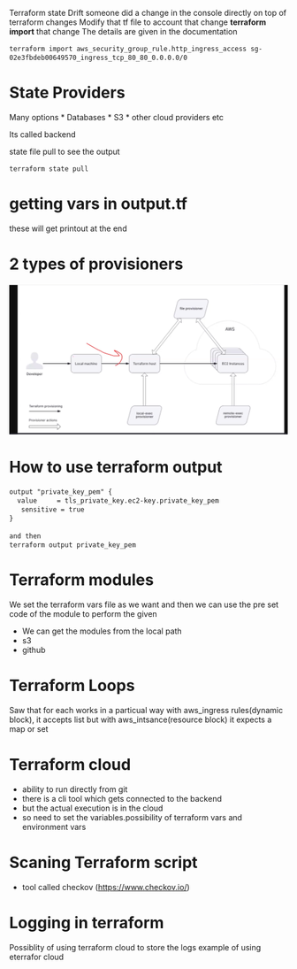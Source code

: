 Terraform state Drift
    someone did a change in the console directly on top of terraform changes
    Modify that tf file to account that change
        **terraform import** that change 
        The details are given in the documentation
```
terraform import aws_security_group_rule.http_ingress_access sg-02e3fbdeb00649570_ingress_tcp_80_80_0.0.0.0/0

```

# State Providers
Many options
    * Databases
    * S3
    * other cloud providers etc

Its called backend

state file pull to see the output 
```
terraform state pull
```

# getting vars in output.tf
these will get printout at the end

# 2 types of provisioners
![terraform provisioners](image.png)

# How to use terraform output
```
output "private_key_pem" {
  value     = tls_private_key.ec2-key.private_key_pem
   sensitive = true
}

and then 
terraform output private_key_pem
```

# Terraform modules
We set the terraform vars file as we want and then we can use the pre set code of the module to perform the given 

* We can get the modules from the local path
* s3
* github

# Terraform Loops
Saw that for each works in a particual way with aws_ingress rules(dynamic block), it accepts list
but with aws_intsance(resource block) it expects a map or set


# Terraform cloud
* ability to run directly from git
* there is a cli tool which gets connected to the backend
* but the actual execution is in the cloud
* so need to set the variables.possibility of terraform vars and environment vars


# Scaning Terraform script
* tool called checkov (https://www.checkov.io/)

# Logging in terraform
Possiblity of using terraform cloud to store the logs
example of using eterrafor cloud